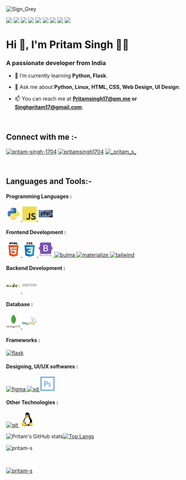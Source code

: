 ![Sign_Grey](https://user-images.githubusercontent.com/51298487/152511082-b659af47-08da-434c-94b7-f62ce9c9c46c.png)


![](https://img.shields.io/badge/Ubuntu-OS-informational?style=flat-square&logo=Ubuntu&logoColor=white&color=0079d3) ![](https://img.shields.io/badge/Python-Code-informational?style=flat-square&logo=Python&logoColor=white&color=0079d3) ![](https://img.shields.io/badge/HTML-Markup-informational?style=flat-square&logo=HTML5&logoColor=white&color=0079d3) ![](https://img.shields.io/badge/CSS-StyleSheet-informational?style=flat-square&logo=CSS3&logoColor=white&color=0079d3) ![](https://img.shields.io/badge/JavaScript-Code-informational?style=flat-square&logo=JavaScript&logoColor=white&color=0079d3) ![](https://img.shields.io/badge/php-Code-informational?style=flat-square&logo=php&logoColor=white&color=0079d3) ![](https://img.shields.io/badge/RaspberryPi-SBC-informational?style=flat-square&logo=RaspberryPi&logoColor=white&color=0079d3) ![](https://img.shields.io/badge/Figma-UI/UX-informational?style=flat-square&logo=Figma&logoColor=white&color=0079d3) ![](https://img.shields.io/badge/Photoshop-MediaDesign-informational?style=flat-square&logo=AdobePhotoshop&logoColor=white&color=0079d3)
<br>




<h1 align="left">Hi 👋, I'm Pritam Singh 👨‍💻</h1>
<h3 align="left">A passionate developer from India</h3>

- 🌱 I’m currently learning **Python, Flask**.

- 💬 Ask me about **Python, Linux, HTML, CSS, Web Design, UI Design**.

- 📫 You can reach me at **Pritamsingh17@pm.me or Singhpritam17@gmail.com**.

<br>

<h2 align="left">Connect with me :-</h2>
<p align="left">
    <a href="https://linkedin.com/in/pritam-singh-1704" target="blank"><img align="center" src="https://raw.githubusercontent.com/rahuldkjain/github-profile-readme-generator/master/src/images/icons/Social/linked-in-alt.svg" alt="pritam-singh-1704" height="30" width="40" /></a>
    <a href="https://fb.com/pritamsingh1704" target="blank"><img align="center" src="https://raw.githubusercontent.com/rahuldkjain/github-profile-readme-generator/master/src/images/icons/Social/facebook.svg" alt="pritamsingh1704" height="30" width="40" /></a>
    <a href="https://instagram.com/_pritam_s_" target="blank"><img align="center" src="https://raw.githubusercontent.com/rahuldkjain/github-profile-readme-generator/master/src/images/icons/Social/instagram.svg" alt="_pritam_s_" height="30" width="40" /></a>
</p>
<br>

<h2 align="left">Languages and Tools:-</h2>
<h4 align="left">Programming Languages :</h4>
<p align="left"><a href="https://www.python.org" target="_blank" rel="noreferrer"> <img src="https://raw.githubusercontent.com/devicons/devicon/master/icons/python/python-original.svg" alt="python" width="40" height="40"/> </a>
<a href="https://developer.mozilla.org/en-US/docs/Web/JavaScript" target="_blank" rel="noreferrer"> <img src="https://raw.githubusercontent.com/devicons/devicon/master/icons/javascript/javascript-original.svg" alt="javascript" width="40" height="40"/> </a>
<a href="https://www.php.net" target="_blank" rel="noreferrer"> <img src="https://raw.githubusercontent.com/devicons/devicon/master/icons/php/php-original.svg" alt="php" width="40" height="40"/> </a> 

<h4 align="left">Frontend Development :</h4>
<a href="https://www.w3.org/html/" target="_blank" rel="noreferrer"> <img src="https://raw.githubusercontent.com/devicons/devicon/master/icons/html5/html5-original-wordmark.svg" alt="html5" width="40" height="40"/> </a>
<a href="https://www.w3schools.com/css/" target="_blank" rel="noreferrer"> <img src="https://raw.githubusercontent.com/devicons/devicon/master/icons/css3/css3-original-wordmark.svg" alt="css3" width="40" height="40"/> </a>    
<a href="https://getbootstrap.com" target="_blank" rel="noreferrer"> <img src="https://raw.githubusercontent.com/devicons/devicon/master/icons/bootstrap/bootstrap-plain-wordmark.svg" alt="bootstrap" width="40" height="40"/> </a> 
<a href="https://bulma.io/" target="_blank" rel="noreferrer"> <img src="https://raw.githubusercontent.com/gilbarbara/logos/804dc257b59e144eaca5bc6ffd16949752c6f789/logos/bulma.svg" alt="bulma" width="40" height="40"/> </a>
<a href="https://materializecss.com/" target="_blank" rel="noreferrer"> <img src="https://raw.githubusercontent.com/prplx/svg-logos/5585531d45d294869c4eaab4d7cf2e9c167710a9/svg/materialize.svg" alt="materialize" width="40" height="40"/> </a>
<a href="https://tailwindcss.com/" target="_blank" rel="noreferrer"> <img src="https://www.vectorlogo.zone/logos/tailwindcss/tailwindcss-icon.svg" alt="tailwind" width="40" height="40"/> </a>

<br>
<h4 align="left">Backend Development :</h4>
<a href="https://nodejs.org" target="_blank" rel="noreferrer"> <img src="https://raw.githubusercontent.com/devicons/devicon/master/icons/nodejs/nodejs-original-wordmark.svg" alt="nodejs" width="40" height="40"/> </a>
<a href="https://expressjs.com" target="_blank" rel="noreferrer"> <img src="https://raw.githubusercontent.com/devicons/devicon/master/icons/express/express-original-wordmark.svg" alt="express" width="40" height="40"/> </a> 

<br>
<h4 align = 'left'>Database :</h4>
<a href="https://www.mongodb.com/" target="_blank" rel="noreferrer"> <img src="https://raw.githubusercontent.com/devicons/devicon/master/icons/mongodb/mongodb-original-wordmark.svg" alt="mongodb" width="40" height="40"/> </a>
<a href="https://www.mysql.com/" target="_blank" rel="noreferrer"> <img src="https://raw.githubusercontent.com/devicons/devicon/master/icons/mysql/mysql-original-wordmark.svg" alt="mysql" width="40" height="40"/> </a>

<br>
<h4 align="left">Frameworks :</h4>
<a href="https://flask.palletsprojects.com/" target="_blank" rel="noreferrer"> <img src="https://www.vectorlogo.zone/logos/pocoo_flask/pocoo_flask-icon.svg" alt="flask" width="40" height="40"/> </a>

<br>
<h4 align="left">Designing, UI/UX softwares :</h4>
<a href="https://www.figma.com/" target="_blank" rel="noreferrer"> <img src="https://www.vectorlogo.zone/logos/figma/figma-icon.svg" alt="figma" width="40" height="40"/> </a> 
<a href="https://www.adobe.com/products/xd.html" target="_blank" rel="noreferrer"> <img src="https://cdn.worldvectorlogo.com/logos/adobe-xd.svg" alt="xd" width="40" height="40"/> </a>
<a href="https://www.photoshop.com/en" target="_blank" rel="noreferrer"> <img src="https://raw.githubusercontent.com/devicons/devicon/master/icons/photoshop/photoshop-line.svg" alt="photoshop" width="40" height="40"/> </a>

<br>
<h4 align="left">Other Technologies :</h4>
<a href="https://git-scm.com/" target="_blank" rel="noreferrer"> <img src="https://www.vectorlogo.zone/logos/git-scm/git-scm-icon.svg" alt="git" width="40" height="40"/> </a>   <a href="https://www.linux.org/" target="_blank" rel="noreferrer"> <img src="https://raw.githubusercontent.com/devicons/devicon/master/icons/linux/linux-original.svg" alt="linux" width="40" height="40"/> </a>       </p>

![Pritam's GitHub stats](https://github-readme-stats.vercel.app/api?username=pritam-s&show_icons=false&hide=prs,issues,contribs)[![Top Langs](https://github-readme-stats.vercel.app/api/top-langs/?username=pritam-s&langs_count=8&layout=compact)](https://github.com/pritam-s/github-readme-stats)

<p><img align="center" src="https://github-readme-streak-stats.herokuapp.com/?user=pritam-s&" alt="pritam-s" /></p>
<br>
<p align="left"> <a href="https://github.com/ryo-ma/github-profile-trophy"><img src="https://github-profile-trophy.vercel.app/?username=pritam-s&no-frame=true&no-bg=true" alt="pritam-s" /></a> </p>
